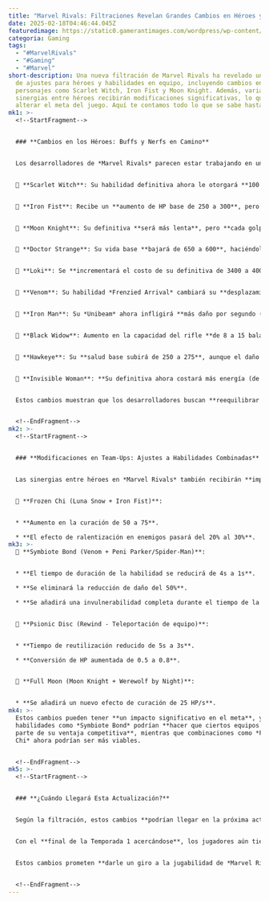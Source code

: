 ```yaml
---
title: "Marvel Rivals: Filtraciones Revelan Grandes Cambios en Héroes y Team-Ups"
date: 2025-02-18T04:46:44.045Z
featuredimage: https://static0.gamerantimages.com/wordpress/wp-content/uploads/2025/02/marvel-rivals-iron-fist-screenshot.jpg?q=70&fit=crop&w=1140&h=&dpr=1
categoria: Gaming
tags:
  - "#MarvelRivals"
  - "#Gaming"
  - "#Marvel"
short-description: Una nueva filtración de Marvel Rivals ha revelado una serie
  de ajustes para héroes y habilidades en equipo, incluyendo cambios en
  personajes como Scarlet Witch, Iron Fist y Moon Knight. Además, varias
  sinergias entre héroes recibirán modificaciones significativas, lo que podría
  alterar el meta del juego. Aquí te contamos todo lo que se sabe hasta ahora.
mk1: >-
  <!--StartFragment-->


  ### **Cambios en los Héroes: Buffs y Nerfs en Camino**


  Los desarrolladores de *Marvel Rivals* parecen estar trabajando en un **reequilibrio masivo de personajes**, con modificaciones que afectan a **Vanguardias, Duelistas y Estrategas**.


  🔹 **Scarlet Witch**: Su habilidad definitiva ahora le otorgará **100 de HP adicional al activarse**, aunque decaerá en **50/s** una vez interrumpida.


  🔹 **Iron Fist**: Recibe un **aumento de HP base de 250 a 300**, pero su ataque principal y su combo de golpes verán **reducciones de daño** y **un mayor tiempo de recuperación** entre golpes.


  🔹 **Moon Knight**: Su definitiva **será más lenta**, pero **cada golpe ahora inflige 150 de daño en lugar de 75**. Además, se eliminó el daño extra por estar en el centro del área de efecto.


  🔹 **Doctor Strange**: Su vida base **bajará de 650 a 600**, haciéndolo más vulnerable.


  🔹 **Loki**: Se **incrementará el costo de su definitiva de 3400 a 4000**, pero su **munición aumentará de 10 a 12**.


  🔹 **Venom**: Su habilidad *Frenzied Arrival* cambiará su **desplazamiento vertical a un ángulo de 75°**, mejorando su control de enemigos.


  🔹 **Iron Man**: Su *Unibeam* ahora infligirá **más daño por segundo (120/s a 140/s)** y su versión con **Armor Overdrive pasará de 180/s a 190/s**.


  🔹 **Black Widow**: Aumento en la capacidad del rifle **de 8 a 15 balas**, pero el efecto de ralentización de su definitiva **se reducirá del 80% al 55%**.


  🔹 **Hawkeye**: Su **salud base subirá de 250 a 275**, aunque el daño de sus **flechas explosivas bajará de 20 a 15**.


  🔹 **Invisible Woman**: **Su definitiva ahora costará más energía (de 4000 a 4300).**


  Estos cambios muestran que los desarrolladores buscan **reequilibrar a los personajes más dominantes**, mientras que algunos héroes menos utilizados podrían recibir buffs estratégicos.


  <!--EndFragment-->
mk2: >-
  <!--StartFragment-->


  ### **Modificaciones en Team-Ups: Ajustes a Habilidades Combinadas**


  Las sinergias entre héroes en *Marvel Rivals* también recibirán **importantes modificaciones**, alterando la forma en la que los jugadores forman sus equipos.


  🔹 **Frozen Chi (Luna Snow + Iron Fist)**:


  * **Aumento en la curación de 50 a 75**.

  * **El efecto de ralentización en enemigos pasará del 20% al 30%**.
mk3: >-
  🔹 **Symbiote Bond (Venom + Peni Parker/Spider-Man)**:


  * **El tiempo de duración de la habilidad se reducirá de 4s a 1s**.

  * **Se eliminará la reducción de daño del 50%**.

  * **Se añadirá una invulnerabilidad completa durante el tiempo de la habilidad**.


  🔹 **Psionic Disc (Rewind - Teleportación de equipo)**:


  * **Tiempo de reutilización reducido de 5s a 3s**.

  * **Conversión de HP aumentada de 0.5 a 0.8**.


  🔹 **Full Moon (Moon Knight + Werewolf by Night)**:


  * **Se añadirá un nuevo efecto de curación de 25 HP/s**.
mk4: >-
  Estos cambios pueden tener **un impacto significativo en el meta**, ya que
  habilidades como *Symbiote Bond* podrían **hacer que ciertos equipos pierdan
  parte de su ventaja competitiva**, mientras que combinaciones como *Frozen
  Chi* ahora podrían ser más viables.


  <!--EndFragment-->
mk5: >-
  <!--StartFragment-->


  ### **¿Cuándo Llegará Esta Actualización?**


  Según la filtración, estos cambios **podrían llegar en la próxima actualización semanal**. Sin embargo, como siempre con filtraciones, **es posible que algunos ajustes no lleguen a la versión final del juego** o sean modificados antes de su lanzamiento oficial.


  Con el **final de la Temporada 1 acercándose**, los jugadores aún tienen tiempo de desbloquear recompensas exclusivas como las skins de **Invisible Woman y Human Torch**, así como el bundle de **Capitán América: Brave New World**.


  Estos cambios prometen **darle un giro a la jugabilidad de *Marvel Rivals***. ¿Cómo afectarán al meta actual? Solo el tiempo lo dirá.


  <!--EndFragment-->
---
```

